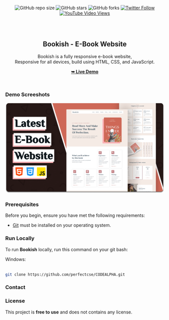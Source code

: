 <div align="center">
  
  ![GitHub repo size](https://img.shields.io/github/repo-size/codewithsadee/bookish)
  ![GitHub stars](https://img.shields.io/github/stars/codewithsadee/bookish?style=social)
  ![GitHub forks](https://img.shields.io/github/forks/codewithsadee/bookish?style=social)
[![Twitter Follow](https://img.shields.io/twitter/follow/codewithsadee_?style=social)](https://twitter.com/intent/follow?screen_name=codewithsadee_)
  [![YouTube Video Views](https://img.shields.io/youtube/views/tsUUOLsca6M?style=social)](https://youtu.be/tsUUOLsca6M)

  <br />
  <br />

  <h2 align="center">Bookish - E-Book Website</h2>

  Bookish is a fully responsive e-book website, <br />Responsive for all devices, build using HTML, CSS, and JavaScript.

  <a href="https://codewithsadee.github.io/bookish/"><strong>➥ Live Demo</strong></a>

</div>

<br />

### Demo Screeshots

![Bookish Desktop Demo](./readme-images/desktop.png "Desktop Demo")

### Prerequisites

Before you begin, ensure you have met the following requirements:

* [Git](https://git-scm.com/downloads "Download Git") must be installed on your operating system.

### Run Locally

To run **Bookish** locally, run this command on your git bash:

Windows:

```bash

git clone https://github.com/perfectcse/CODEALPHA.git
```

### Contact


### License

This project is **free to use** and does not contains any license.
